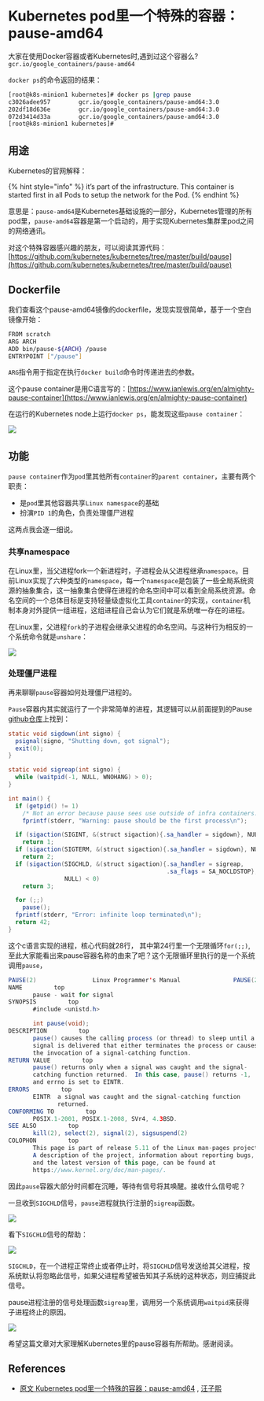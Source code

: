 # Kubernetes pod里一个特殊的容器：pause-amd64

大家在使用Docker容器或者Kubernetes时,遇到过这个容器么?`gcr.io/google_containers/pause-amd64`

`docker ps`的命令返回的结果：

```bash
[root@k8s-minion1 kubernetes]# docker ps |grep pause
c3026adee957        gcr.io/google_containers/pause-amd64:3.0           "/pause"                 22 minutes ago      Up 22 minutes                           k8s_POD.d8dbe16c_redis-master-343230949-04glm_default_ce3f60a9-095d-11e7-914b-0a77ecd65f3e_66c108d5
202df18d636e        gcr.io/google_containers/pause-amd64:3.0           "/pause"                 24 hours ago        Up 24 hours                             k8s_POD.d8dbe16c_kube-proxy-js0z0_kube-system_2866cfc2-0891-11e7-914b-0a77ecd65f3e_c8e1a667
072d3414d33a        gcr.io/google_containers/pause-amd64:3.0           "/pause"                 24 hours ago        Up 24 hours                             k8s_POD.d8dbe16c_kube-flannel-ds-tsps5_default_2866e3fb-0891-11e7-914b-0a77ecd65f3e_be4b719e
[root@k8s-minion1 kubernetes]#
```

## 用途

Kubernetes的官网解释：

{% hint style="info" %}
it’s part of the infrastructure. This container is started first in all Pods to setup the network for the Pod.
{% endhint %}

意思是：`pause-amd64`是Kubernetes基础设施的一部分，Kubernetes管理的所有pod里，`pause-amd64`容器是第一个启动的，用于实现Kubernetes集群里pod之间的网络通讯。

对这个特殊容器感兴趣的朋友，可以阅读其源代码： [https://github.com/kubernetes/kubernetes/tree/master/build/pause](https://github.com/kubernetes/kubernetes/tree/master/build/pause)

## Dockerfile

我们查看这个pause-amd64镜像的dockerfile，发现实现很简单，基于一个空白镜像开始：

```bash
FROM scratch
ARG ARCH
ADD bin/pause-${ARCH} /pause
ENTRYPOINT ["/pause"]
```

`ARG`指令用于指定在执行`docker build`命令时传递进去的参数。

这个pause container是用C语言写的：[https://www.ianlewis.org/en/almighty-pause-container](https://www.ianlewis.org/en/almighty-pause-container)

在运行的Kubernetes node上运行`docker ps`，能发现这些`pause container`：

![](<../.gitbook/assets/image (116).png>)

## 功能

`pause container`作为`pod`里其他所有`container`的`parent container`，主要有两个职责：

* 是`pod`里其他容器共享`Linux namespace`的基础&#x20;
* 扮演`PID 1`的角色，负责处理僵尸进程

这两点我会逐一细说。

### 共享namespace

在Linux里，当父进程fork一个新进程时，子进程会从父进程继承`namespace`。目前Linux实现了六种类型的`namespace`，每一个`namespace`是包装了一些全局系统资源的抽象集合，这一抽象集合使得在进程的命名空间中可以看到全局系统资源。命名空间的一个总体目标是支持轻量级虚拟化工具`container`的实现，`container`机制本身对外提供一组进程，这组进程自己会认为它们就是系统唯一存在的进程。

在Linux里，父进程`fork`的子进程会继承父进程的命名空间。与这种行为相反的一个系统命令就是`unshare`：

![](<../.gitbook/assets/image (31).png>)

### 处理僵尸进程

再来聊聊`pause`容器如何处理僵尸进程的。

`Pause`容器内其实就运行了一个非常简单的进程，其逻辑可以从前面提到的Pause [github仓库](https://github.com/kubernetes/kubernetes/tree/master/build/pause)上找到：

```java
static void sigdown(int signo) {
  psignal(signo, "Shutting down, got signal");
  exit(0);
}

static void sigreap(int signo) {
  while (waitpid(-1, NULL, WNOHANG) > 0);
}

int main() {
  if (getpid() != 1)
    /* Not an error because pause sees use outside of infra containers. */
    fprintf(stderr, "Warning: pause should be the first process\n");

  if (sigaction(SIGINT, &(struct sigaction){.sa_handler = sigdown}, NULL) < 0)
    return 1;
  if (sigaction(SIGTERM, &(struct sigaction){.sa_handler = sigdown}, NULL) < 0)
    return 2;
  if (sigaction(SIGCHLD, &(struct sigaction){.sa_handler = sigreap,
                                             .sa_flags = SA_NOCLDSTOP},
                NULL) < 0)
    return 3;

  for (;;)
    pause();
  fprintf(stderr, "Error: infinite loop terminated\n");
  return 42;
}
```

这个c语言实现的进程，核心代码就28行， 其中第24行里一个无限循环`for(;;)`, 至此大家能看出来pause容器名称的由来了吧？这个无限循环里执行的是一个系统调用`pause`，

```java
PAUSE(2)                Linux Programmer's Manual               PAUSE(2)
NAME         top
       pause - wait for signal
SYNOPSIS         top
       #include <unistd.h>

       int pause(void);
DESCRIPTION         top
       pause() causes the calling process (or thread) to sleep until a
       signal is delivered that either terminates the process or causes
       the invocation of a signal-catching function.
RETURN VALUE         top
       pause() returns only when a signal was caught and the signal-
       catching function returned.  In this case, pause() returns -1,
       and errno is set to EINTR.
ERRORS         top
       EINTR  a signal was caught and the signal-catching function
              returned.
CONFORMING TO         top
       POSIX.1-2001, POSIX.1-2008, SVr4, 4.3BSD.
SEE ALSO         top
       kill(2), select(2), signal(2), sigsuspend(2)
COLOPHON         top
       This page is part of release 5.11 of the Linux man-pages project.
       A description of the project, information about reporting bugs,
       and the latest version of this page, can be found at
       https://www.kernel.org/doc/man-pages/.
```

因此`pause`容器大部分时间都在沉睡，等待有信号将其唤醒。接收什么信号呢？

一旦收到`SIGCHLD`信号，`pause`进程就执行注册的`sigreap`函数。

![](<../.gitbook/assets/image (105).png>)

看下`SIGCHLD`信号的帮助：

![](<../.gitbook/assets/image (62).png>)

`SIGCHLD`，在一个进程正常终止或者停止时，将`SIGCHLD`信号发送给其父进程，按系统默认将忽略此信号，如果父进程希望被告知其子系统的这种状态，则应捕捉此信号。

pause进程注册的信号处理函数`sigreap`里，调用另一个系统调用`waitpid`来获得子进程终止的原因。

![](<../.gitbook/assets/image (2) (1) (1) (1) (1) (1) (1).png>)

希望这篇文章对大家理解Kubernetes里的pause容器有所帮助。感谢阅读。

## References

* [原文 Kubernetes pod里一个特殊的容器：pause-amd64](https://blog.csdn.net/i042416/article/details/85160895) ,  [汪子熙](https://jerry.blog.csdn.net/)
